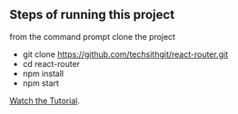 ## Steps of running this project

from the command prompt clone the project

* git clone https://github.com/techsithgit/react-router.git
* cd react-router
* npm install
* npm start

[Watch the Tutorial](https://youtu.be/XRfD8xIOroA).
